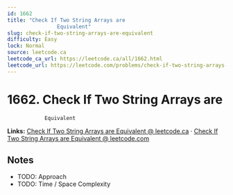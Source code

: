 ```yaml
--- 
id: 1662
title: "Check If Two String Arrays are
                Equivalent"
slug: check-if-two-string-arrays-are-equivalent
difficulty: Easy
lock: Normal
source: leetcode.ca
leetcode_ca_url: https://leetcode.ca/all/1662.html
leetcode_url: https://leetcode.com/problems/check-if-two-string-arrays-are-equivalent/
---
```


# 1662. Check If Two String Arrays are
                Equivalent

**Links:** [Check If Two String Arrays are
                Equivalent @ leetcode.ca](https://leetcode.ca/all/1662.html) · [Check If Two String Arrays are
                Equivalent @ leetcode.com](https://leetcode.com/problems/check-if-two-string-arrays-are-equivalent/)

## Notes
- TODO: Approach
- TODO: Time / Space Complexity
